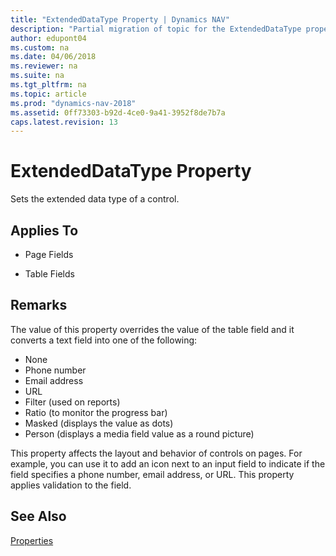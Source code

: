 ```yaml
---
title: "ExtendedDataType Property | Dynamics NAV"
description: "Partial migration of topic for the ExtendedDataType property."
author: edupont04
ms.custom: na
ms.date: 04/06/2018
ms.reviewer: na
ms.suite: na
ms.tgt_pltfrm: na
ms.topic: article
ms.prod: "dynamics-nav-2018"
ms.assetid: 0ff73303-b92d-4ce0-9a41-3952f8de7b7a
caps.latest.revision: 13
---
```


# ExtendedDataType Property
Sets the extended data type of a control.  

## Applies To  

-   Page Fields  

-   Table Fields  

## Remarks  
 The value of this property overrides the value of the table field and it converts a text field into one of the following:  

-   None  
-   Phone number  
-   Email address  
-   URL  
-   Filter (used on reports)  
-   Ratio (to monitor the progress bar)
-   Masked (displays the value as dots)
-   Person (displays a media field value as a round picture)

 This property affects the layout and behavior of controls on pages. For example, you can use it to add an icon next to an input field to indicate if the field specifies a phone number, email address, or URL. This property applies validation to the field.  

## See Also  
[Properties](Properties.md)  
